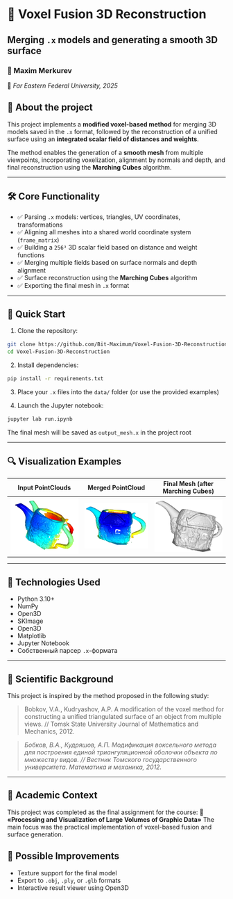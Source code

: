 # 🧊 Voxel Fusion 3D Reconstruction
## Merging `.x` models and generating a smooth 3D surface


### 👤 Maxim Merkurev
🏫 _Far Eastern Federal University, 2025_

## 📌 About the project
This project implements a **modified voxel-based method** for merging 3D models saved in the `.x` format, followed by the reconstruction of a unified surface using an **integrated scalar field of distances and weights**.

The method enables the generation of a **smooth mesh** from multiple viewpoints, incorporating voxelization, alignment by normals and depth, and final reconstruction using the **Marching Cubes** algorithm.

---

## 🛠 Core Functionality

- ✅ Parsing `.x` models: vertices, triangles, UV coordinates, transformations
- ✅ Aligning all meshes into a shared world coordinate system (`frame_matrix`)
- ✅ Building a `256³` 3D scalar field based on distance and weight functions
- ✅ Merging multiple fields based on surface normals and depth alignment
- ✅ Surface reconstruction using the **Marching Cubes** algorithm
- ✅ Exporting the final mesh in `.x` format

---

## 🚀 Quick Start

1. Clone the repository:
```bash
git clone https://github.com/Bit-Maximum/Voxel-Fusion-3D-Reconstruction.git
cd Voxel-Fusion-3D-Reconstruction
```

2. Install dependencies:
```bash
pip install -r requirements.txt
```

3. Place your `.x` files into the `data/` folder (or use the provided examples)

4. Launch the Jupyter notebook:
```bash
jupyter lab run.ipynb
```

The final mesh will be saved as `output_mesh.x` in the project root

---

## 🔍 Visualization Examples

| Input PointClouds                                 | Merged PointCloud                      | Final Mesh (after Marching Cubes) |
|---------------------------------------------------|-----------------------------------------|------------------------------------------|
| ![pointclouds](translation/media/pointclouds.png) | ![merged](translation/media/merged_pointcloud.png) | ![final_mesh](translation/media/final_mesh.png)     |

---

## 🔧 Technologies Used

- Python 3.10+
- NumPy
- Open3D
- SKImage
- Open3D
- Matplotlib
- Jupyter Notebook
- Собственный парсер `.x`-формата

---

## 📖 Scientific Background

This project is inspired by the method proposed in the following study:
> Bobkov, V.A., Kudryashov, A.P.
A modification of the voxel method for constructing a unified triangulated surface of an object from multiple views.
// Tomsk State University Journal of Mathematics and Mechanics, 2012.

> _Бобков, В.А., Кудряшов, А.П.
Модификация воксельного метода для построения единой триангуляционной оболочки объекта по множеству видов.
// Вестник Томского государственного университета. Математика и механика, 2012._

---

## 🧪 Academic Context
This project was completed as the final assignment for the course:
📘 **«Processing and Visualization of Large Volumes of Graphic Data»**
The main focus was the practical implementation of voxel-based fusion and surface generation.

## 📝 Possible Improvements
* Texture support for the final model
* Export to `.obj`, `.ply`, or `.glb` formats
* Interactive result viewer using Open3D
